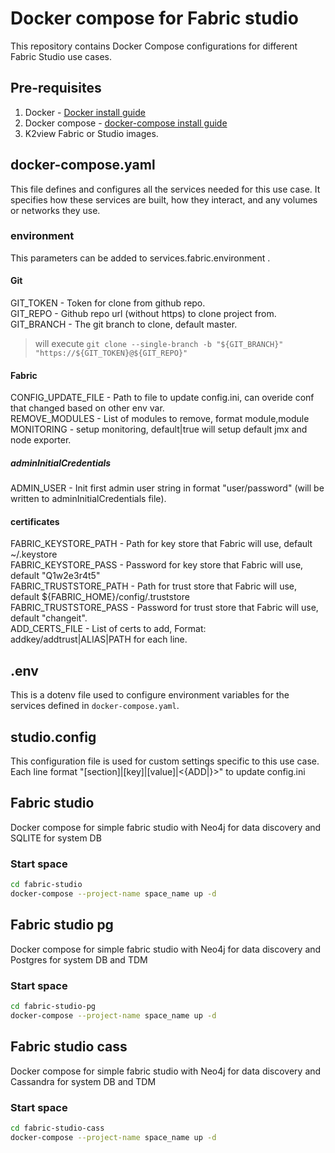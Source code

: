 # Docker compose for Fabric studio
This repository contains Docker Compose configurations for different Fabric Studio use cases.

## Pre-requisites
1. Docker - [Docker install guide](https://docs.docker.com/engine/install/)
2. Docker compose - [docker-compose install guide](https://docs.docker.com/compose/install/)
3. K2view Fabric or Studio images.

## docker-compose.yaml
This file defines and configures all the services needed for this use case. It specifies how these services are built, how they interact, and any volumes or networks they use.

### environment
This parameters can be added to services.fabric.environment .
#### Git
GIT_TOKEN  - Token for clone from github repo. \
GIT_REPO   - Github repo url (without https) to clone project from. \
GIT_BRANCH - The git branch to clone, default master. 

> will execute ```git clone --single-branch -b "${GIT_BRANCH}" "https://${GIT_TOKEN}@${GIT_REPO}" ```

#### Fabric
CONFIG_UPDATE_FILE     - Path to file to update config.ini, can overide conf that changed based on other env var. \
REMOVE_MODULES         - List of modules to remove, format module,module \
MONITORING             - setup monitoring, default|true will setup default jmx and node exporter.

##### adminInitialCredentials
ADMIN_USER             - Init first admin user string in format "user/password" (will be written to adminInitialCredentials file).

#### certificates
FABRIC_KEYSTORE_PATH   - Path for key store that Fabric will use, default ~/.keystore \
FABRIC_KEYSTORE_PASS   - Password for key store that Fabric will use, default "Q1w2e3r4t5" \
FABRIC_TRUSTSTORE_PATH - Path for trust store that Fabric will use, default ${FABRIC_HOME}/config/.truststore \
FABRIC_TRUSTSTORE_PASS - Password for trust store that Fabric will use, default "changeit". \
ADD_CERTS_FILE         - List of certs to add, Format: addkey/addtrust|ALIAS|PATH for each line.


## .env
This is a dotenv file used to configure environment variables for the services defined in `docker-compose.yaml`.

## studio.config
This configuration file is used for custom settings specific to this use case. \
Each line format "[section]|[key]|[value]|<{ADD|}>" to update config.ini


## Fabric studio
Docker compose for simple fabric studio with Neo4j for data discovery and SQLITE for system DB
### Start space
```bash
cd fabric-studio
docker-compose --project-name space_name up -d
```

## Fabric studio pg
Docker compose for simple fabric studio with Neo4j for data discovery and Postgres for system DB and TDM
### Start space
```bash
cd fabric-studio-pg
docker-compose --project-name space_name up -d
```

## Fabric studio cass
Docker compose for simple fabric studio with Neo4j for data discovery and Cassandra for system DB and TDM
### Start space
```bash
cd fabric-studio-cass
docker-compose --project-name space_name up -d
```
